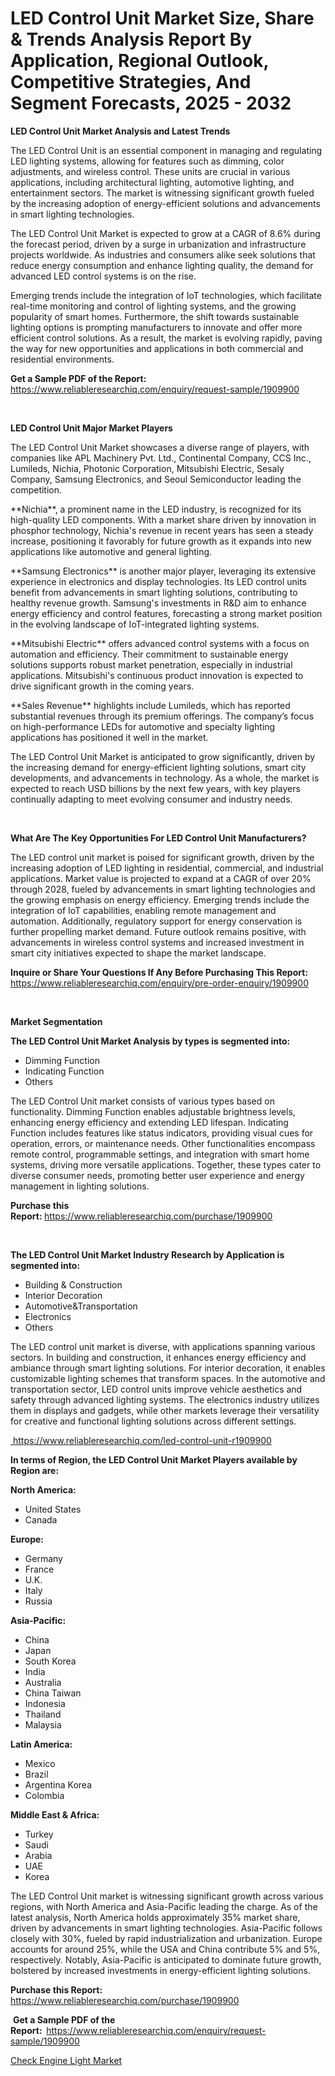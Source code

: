 <p><h1>LED Control Unit Market Size, Share & Trends Analysis Report By Application, Regional Outlook, Competitive Strategies, And Segment Forecasts, 2025 - 2032</h1></p><p><strong>LED Control Unit Market Analysis and Latest Trends</strong></p>
<p><p>The LED Control Unit is an essential component in managing and regulating LED lighting systems, allowing for features such as dimming, color adjustments, and wireless control. These units are crucial in various applications, including architectural lighting, automotive lighting, and entertainment sectors. The market is witnessing significant growth fueled by the increasing adoption of energy-efficient solutions and advancements in smart lighting technologies.</p><p>The LED Control Unit Market is expected to grow at a CAGR of 8.6% during the forecast period, driven by a surge in urbanization and infrastructure projects worldwide. As industries and consumers alike seek solutions that reduce energy consumption and enhance lighting quality, the demand for advanced LED control systems is on the rise. </p><p>Emerging trends include the integration of IoT technologies, which facilitate real-time monitoring and control of lighting systems, and the growing popularity of smart homes. Furthermore, the shift towards sustainable lighting options is prompting manufacturers to innovate and offer more efficient control solutions. As a result, the market is evolving rapidly, paving the way for new opportunities and applications in both commercial and residential environments.</p></p>
<p><strong>Get a Sample PDF of the Report:&nbsp;</strong> <a href="https://www.reliableresearchiq.com/enquiry/request-sample/1909900?utm_campaign=3299&utm_medium=2&utm_source=Github&utm_content=ia&utm_term=06042025&utm_id=led-control-unit">https://www.reliableresearchiq.com/enquiry/request-sample/1909900</a></p>
<p>&nbsp;</p>
<p><strong>LED Control Unit Major Market Players</strong></p>
<p><p>The LED Control Unit Market showcases a diverse range of players, with companies like APL Machinery Pvt. Ltd., Continental Company, CCS Inc., Lumileds, Nichia, Photonic Corporation, Mitsubishi Electric, Sesaly Company, Samsung Electronics, and Seoul Semiconductor leading the competition.</p><p>**Nichia**, a prominent name in the LED industry, is recognized for its high-quality LED components. With a market share driven by innovation in phosphor technology, Nichia's revenue in recent years has seen a steady increase, positioning it favorably for future growth as it expands into new applications like automotive and general lighting.</p><p>**Samsung Electronics** is another major player, leveraging its extensive experience in electronics and display technologies. Its LED control units benefit from advancements in smart lighting solutions, contributing to healthy revenue growth. Samsung's investments in R&D aim to enhance energy efficiency and control features, forecasting a strong market position in the evolving landscape of IoT-integrated lighting systems.</p><p>**Mitsubishi Electric** offers advanced control systems with a focus on automation and efficiency. Their commitment to sustainable energy solutions supports robust market penetration, especially in industrial applications. Mitsubishi's continuous product innovation is expected to drive significant growth in the coming years.</p><p>**Sales Revenue** highlights include Lumileds, which has reported substantial revenues through its premium offerings. The company’s focus on high-performance LEDs for automotive and specialty lighting applications has positioned it well in the market.</p><p>The LED Control Unit Market is anticipated to grow significantly, driven by the increasing demand for energy-efficient lighting solutions, smart city developments, and advancements in technology. As a whole, the market is expected to reach USD billions by the next few years, with key players continually adapting to meet evolving consumer and industry needs.</p></p>
<p>&nbsp;</p>
<p><strong>What Are The Key Opportunities For LED Control Unit Manufacturers?</strong></p>
<p><p>The LED control unit market is poised for significant growth, driven by the increasing adoption of LED lighting in residential, commercial, and industrial applications. Market value is projected to expand at a CAGR of over 20% through 2028, fueled by advancements in smart lighting technologies and the growing emphasis on energy efficiency. Emerging trends include the integration of IoT capabilities, enabling remote management and automation. Additionally, regulatory support for energy conservation is further propelling market demand. Future outlook remains positive, with advancements in wireless control systems and increased investment in smart city initiatives expected to shape the market landscape.</p></p>
<p><strong>Inquire or Share Your Questions If Any Before Purchasing This Report:</strong> <a href="https://www.reliableresearchiq.com/enquiry/pre-order-enquiry/1909900?utm_campaign=3299&utm_medium=2&utm_source=Github&utm_content=ia&utm_term=06042025&utm_id=led-control-unit">https://www.reliableresearchiq.com/enquiry/pre-order-enquiry/1909900</a></p>
<p>&nbsp;</p>
<p><strong>Market Segmentation</strong></p>
<p><strong>The LED Control Unit Market Analysis by types is segmented into:</strong></p>
<p><ul><li>Dimming Function</li><li>Indicating Function</li><li>Others</li></ul></p>
<p><p>The LED Control Unit market consists of various types based on functionality. Dimming Function enables adjustable brightness levels, enhancing energy efficiency and extending LED lifespan. Indicating Function includes features like status indicators, providing visual cues for operation, errors, or maintenance needs. Other functionalities encompass remote control, programmable settings, and integration with smart home systems, driving more versatile applications. Together, these types cater to diverse consumer needs, promoting better user experience and energy management in lighting solutions.</p></p>
<p><strong>Purchase this Report:&nbsp;</strong><a href="https://www.reliableresearchiq.com/purchase/1909900?utm_campaign=3299&utm_medium=2&utm_source=Github&utm_content=ia&utm_term=06042025&utm_id=led-control-unit">https://www.reliableresearchiq.com/purchase/1909900</a></p>
<p>&nbsp;</p>
<p><strong>The LED Control Unit Market Industry Research by Application is segmented into:</strong></p>
<p><ul><li>Building & Construction</li><li>Interior Decoration</li><li>Automotive&Transportation</li><li>Electronics</li><li>Others</li></ul></p>
<p><p>The LED control unit market is diverse, with applications spanning various sectors. In building and construction, it enhances energy efficiency and ambiance through smart lighting solutions. For interior decoration, it enables customizable lighting schemes that transform spaces. In the automotive and transportation sector, LED control units improve vehicle aesthetics and safety through advanced lighting systems. The electronics industry utilizes them in displays and gadgets, while other markets leverage their versatility for creative and functional lighting solutions across different settings.</p></p>
<p><a href="https://www.reliableresearchiq.com/led-control-unit-r1909900?utm_campaign=3299&utm_medium=2&utm_source=Github&utm_content=ia&utm_term=06042025&utm_id=led-control-unit">&nbsp;https://www.reliableresearchiq.com/led-control-unit-r1909900</a></p>
<p><strong>In terms of Region, the LED Control Unit Market Players available by Region are:</strong></p>
<p>
    <p> <strong> North America: </strong>
        <ul>
            <li>United States</li>
            <li>Canada</li>
        </ul>
        </p> 
    <p> <strong> Europe: </strong>
        <ul>
            <li>Germany</li>
            <li>France</li>
            <li>U.K.</li>
            <li>Italy</li>
            <li>Russia</li>
        </ul>
        </p> 
    <p> <strong> Asia-Pacific: </strong>
        <ul>
            <li>China</li>
            <li>Japan</li>
            <li>South Korea</li>
            <li>India</li>
            <li>Australia</li>
            <li>China Taiwan</li>
            <li>Indonesia</li>
            <li>Thailand</li>
            <li>Malaysia</li>
        </ul>
        </p> 
    <p> <strong> Latin America: </strong>
        <ul>
            <li>Mexico</li>
            <li>Brazil</li>
            <li>Argentina Korea</li>
            <li>Colombia</li>
        </ul>
        </p> 
    <p> <strong> Middle East & Africa: </strong>
        <ul>
            <li>Turkey</li>
            <li>Saudi</li>
            <li>Arabia</li>
            <li>UAE</li>
            <li>Korea</li>
        </ul>
    </p>
    </p>
<p><p>The LED Control Unit market is witnessing significant growth across various regions, with North America and Asia-Pacific leading the charge. As of the latest analysis, North America holds approximately 35% market share, driven by advancements in smart lighting technologies. Asia-Pacific follows closely with 30%, fueled by rapid industrialization and urbanization. Europe accounts for around 25%, while the USA and China contribute 5% and 5%, respectively. Notably, Asia-Pacific is anticipated to dominate future growth, bolstered by increased investments in energy-efficient lighting solutions.</p></p>
<p><strong>Purchase this Report: </strong><a href="https://www.reliableresearchiq.com/purchase/1909900?utm_campaign=3299&utm_medium=2&utm_source=Github&utm_content=ia&utm_term=06042025&utm_id=led-control-unit">https://www.reliableresearchiq.com/purchase/1909900</a></p>
<p>&nbsp;<strong>Get a Sample PDF of the Report:&nbsp;&nbsp;</strong><a href="https://www.reliableresearchiq.com/enquiry/request-sample/1909900?utm_campaign=3299&utm_medium=2&utm_source=Github&utm_content=ia&utm_term=06042025&utm_id=led-control-unit">https://www.reliableresearchiq.com/enquiry/request-sample/1909900</a></p>
<p><strong></strong></p>
<p><p><a href="https://github.com/herakterroem/Market-Research-Report-List-1/blob/main/check-engine-light-market.md?utm_campaign=3299&utm_medium=2&utm_source=Github&utm_content=ia&utm_term=06042025&utm_id=led-control-unit">Check Engine Light Market</a></p></p>